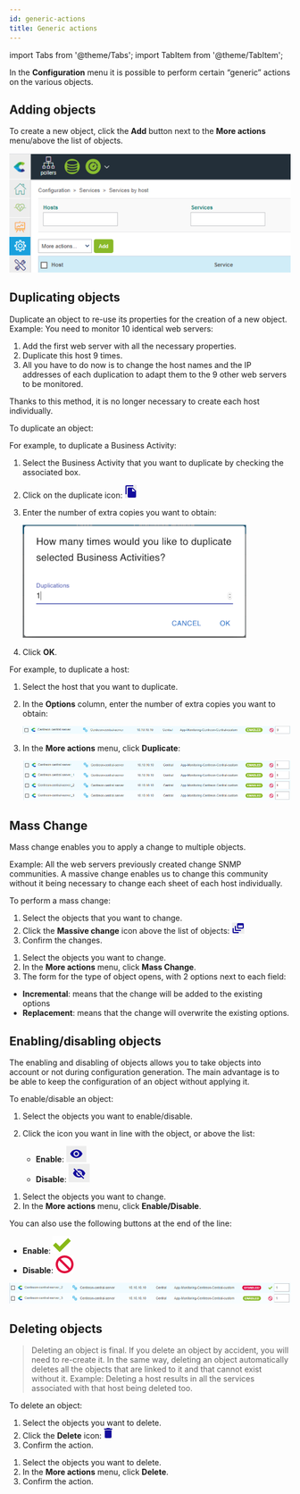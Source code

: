 ```yaml
---
id: generic-actions
title: Generic actions
---
```

import Tabs from '@theme/Tabs';
import TabItem from '@theme/TabItem';


In the **Configuration** menu it is possible to perform certain “generic” actions on the various objects.

## Adding objects

To create a new object, click the **Add** button next to the **More actions** menu/above the list of objects.

![image](../assets/configuration/common/add.png)

## Duplicating objects

Duplicate an object to re-use its properties for the creation of a new
object. Example: You need to monitor 10 identical web servers:

1. Add the first web server with all the necessary properties.
2. Duplicate this host 9 times.
3. All you have to do now is to change the host names and the IP addresses of each duplication to adapt them to the 9 other web servers to be monitored.

Thanks to this method, it is no longer necessary to create each host individually.

To duplicate an object:

<Tabs groupId="sync">
<TabItem value="Method 1" label="Method 1">

For example, to duplicate a Business Activity:

1. Select the Business Activity that you want to duplicate by checking the associated box.
2. Click on the duplicate icon: ![image](../assets/configuration/common/duplicate_new.png#thumbnail1)
3. Enter the number of extra copies you want to obtain:

    ![image](../assets/configuration/common/duplicate_objects_new.png)

4. Click **OK**.

</TabItem>
<TabItem value="Method 2" label="Method 2">

For example, to duplicate a host:

1. Select the host that you want to duplicate.
2. In the **Options** column, enter the number of extra copies you want to obtain:

    ![image](../assets/configuration/common/01duplicate.png)

3. In the **More actions** menu, click **Duplicate**:

    ![image](../assets/configuration/common/01duplicateobjects.png)

</TabItem>
</Tabs>

## Mass Change

Mass change enables you to apply a change to multiple objects.

Example: All the web servers previously created change SNMP communities. A massive change enables us to change this
community without it being necessary to change each sheet of each host individually.

To perform a mass change:

<Tabs groupId="sync">
<TabItem value="Method 1" label="Method 1">

1. Select the objects that you want to change.
2. Click the **Massive change** icon above the list of objects: ![image](../assets/configuration/common/mass_change.png)
3. Confirm the changes.

</TabItem>
<TabItem value="Method 2" label="Method 2">

1. Select the objects you want to change.
2. In the **More actions** menu, click **Mass Change**.
3. The form for the type of object opens, with 2 options next to each field:

  * **Incremental**: means that the change will be added to the existing options
  * **Replacement**: means that the change will overwrite the existing options.

</TabItem>
</Tabs>

## Enabling/disabling objects

The enabling and disabling of objects allows you to take objects into account or not during configuration generation.
The main advantage is to be able to keep the configuration of an object without applying it.

To enable/disable an object:

<Tabs groupId="sync">
<TabItem value="Method 1" label="Method 1">

1. Select the objects you want to enable/disable.
2. Click the icon you want in line with the object, or above the list:

    * **Enable**: ![image](../assets/configuration/common/enabled_new.png#thumbnail1)
    * **Disable**: ![image](../assets/configuration/common/disabled_new.png#thumbnail1)

</TabItem>
<TabItem value="Method 2" label="Method 2">

1. Select the objects you want to change.
2. In the **More actions**  menu, click **Enable/Disable**.

You can also use the following buttons at the end of the line:

*  **Enable**: ![image](../assets/configuration/common/enabled.png#thumbnail1)
* **Disable**: ![image](../assets/configuration/common/disabled.png#thumbnail1)

![image](../assets/configuration/common/enable_disable.png)

</TabItem>
</Tabs>

## Deleting objects

> Deleting an object is final. If you delete an object by accident, you will need to re-create it. In the same way,
> deleting an object automatically deletes all the objects that are linked to it and that cannot exist without it. Example:
> Deleting a host results in all the services associated with that host being deleted too.

To delete an object:

<Tabs groupId="sync">
<TabItem value="Method 1" label="Method 1">

1. Select the objects you want to delete.
2. Click the **Delete** icon: ![image](../assets/configuration/common/delete_new.png#thumbnail1)
3. Confirm the action.

</TabItem>
<TabItem value="Method 2" label="Method 2">

1. Select the objects you want to delete.
2. In the **More actions** menu, click **Delete**.
3. Confirm the action.

</TabItem>
</Tabs>
